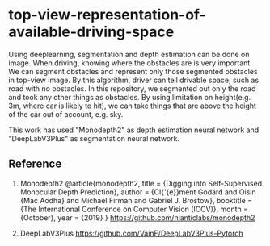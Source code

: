 # top-view-representation-of-available-driving-space

Using deeplearning, segmentation and depth estimation can be done on image. When driving, knowing where the obstacles are is very important. 
We can segment obstacles and represent only those segmented obstacles in top-view image. By this algorithm, driver can tell drivable space, such as road with no obstacles.
In this repository, we segmented out only the road and took any other things as obstacles. By using limitation on height(e.g. 3m, where car is likely to hit), we can take things that are above the height of the car out of account, e.g. sky.

This work has used "Monodepth2" as depth estimation neural network and "DeepLabV3Plus" as segmentation neural network.


## Reference
1. Monodepth2
@article{monodepth2,
  title     = {Digging into Self-Supervised Monocular Depth Prediction},
  author    = {Cl{\'{e}}ment Godard and
               Oisin {Mac Aodha} and
               Michael Firman and
               Gabriel J. Brostow},
  booktitle = {The International Conference on Computer Vision (ICCV)},
  month = {October},
year = {2019}
}
https://github.com/nianticlabs/monodepth2


2. DeepLabV3Plus
https://github.com/VainF/DeepLabV3Plus-Pytorch

